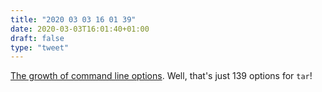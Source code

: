 ```yaml
---
title: "2020 03 03 16 01 39"
date: 2020-03-03T16:01:40+01:00
draft: false
type: "tweet"
---
```

[The growth of command line options](https://danluu.com/cli-complexity/). Well, that's just 139 options for `tar`!
